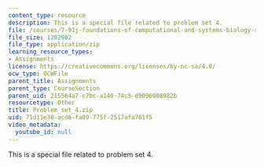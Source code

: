 ```yaml
---
content_type: resource
description: This is a special file related to problem set 4.
file: /courses/7-91j-foundations-of-computational-and-systems-biology-spring-2014/71d11e38acd6fa09775f2517afa761f5_Problem_set_4.zip
file_size: 1282982
file_type: application/zip
learning_resource_types:
- Assignments
license: https://creativecommons.org/licenses/by-nc-sa/4.0/
ocw_type: OCWFile
parent_title: Assignments
parent_type: CourseSection
parent_uid: 215564a7-c7bc-a140-74c5-d9096008982b
resourcetype: Other
title: Problem_set_4.zip
uid: 71d11e38-acd6-fa09-775f-2517afa761f5
video_metadata:
  youtube_id: null
---
```

This is a special file related to problem set 4.